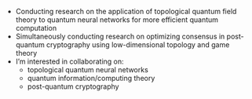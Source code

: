 - Conducting research on the application of topological quantum field theory to quantum neural networks for more efficient quantum computation
- Simultaneously conducting research on optimizing consensus in post-quantum cryptography using low-dimensional topology and game theory
- I’m interested in collaborating on:
  - topological quantum neural networks
  - quantum information/computing theory
  - post-quantum cryptography
